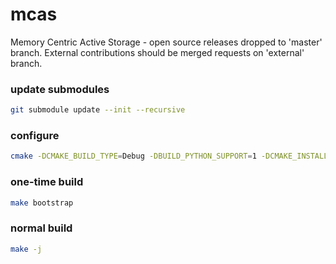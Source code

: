 # mcas
Memory Centric Active Storage - open source releases dropped to 'master' branch.  External contributions should be merged requests on 'external' branch.


### update submodules
```bash
git submodule update --init --recursive
```

### configure
```bash
cmake -DCMAKE_BUILD_TYPE=Debug -DBUILD_PYTHON_SUPPORT=1 -DCMAKE_INSTALL_PREFIX:PATH=`pwd`/dist ..
```

### one-time build
```bash
make bootstrap
```

### normal build
```bash
make -j
```


